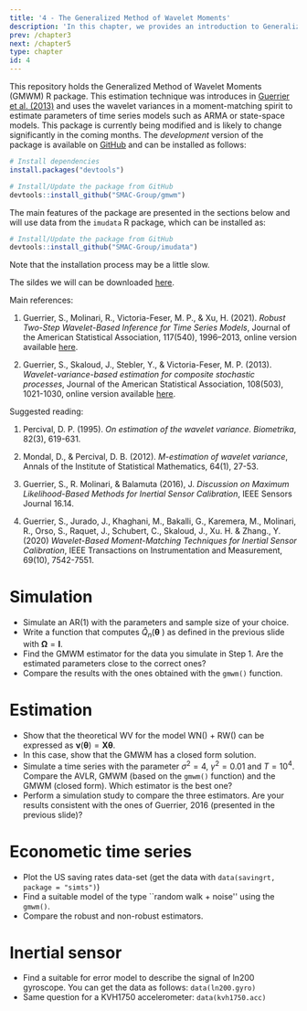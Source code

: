 ```yaml
---
title: '4 - The Generalized Method of Wavelet Moments'
description: 'In this chapter, we provides an introduction to Generalized Method of Wavelet Moments and its robust extension. This chapter is based on the R package gmwm.'
prev: /chapter3
next: /chapter5
type: chapter
id: 4
---
```


<exercise id="1" title="General Information">

This repository holds the Generalized Method of Wavelet Moments (GMWM) R package. This estimation technique was introduces in [Guerrier et al. (2013)](https://doi.org/10.1080/01621459.2013.799920) and uses the wavelet variances in a moment-matching spirit to estimate parameters of time series models such as ARMA or state-space models. This package is currently being modified and is likely to change significantly in the coming months. The *development* version of the package is available on [GitHub](https://github.com/SMAC-Group/gmwm) and can be installed as follows:

```r
# Install dependencies
install.packages("devtools")

# Install/Update the package from GitHub
devtools::install_github("SMAC-Group/gmwm")
```

The main features of the package are presented in the sections below and will use data from the `imudata` R package, which can be installed as:

```r
# Install/Update the package from GitHub
devtools::install_github("SMAC-Group/imudata")
```

Note that the installation process may be a little slow.

The sildes we will can be downloaded [here](https://github.com/SMAC-Group/course_smac_epfl/raw/master/pdf_slides/slides_chap4_1.pdf). 


Main references:

1. Guerrier, S., Molinari, R., Victoria-Feser, M. P., & Xu, H. (2021). *Robust Two-Step Wavelet-Based Inference for Time Series Models*, Journal of the American Statistical Association, 117(540), 1996–2013, online version available [here](https://www.tandfonline.com/doi/full/10.1080/01621459.2021.1895176). 

2. Guerrier, S., Skaloud, J., Stebler, Y., & Victoria-Feser, M. P. (2013). *Wavelet-variance-based estimation for composite stochastic processes*, Journal of the American Statistical Association, 108(503), 1021-1030, online version available [here](https://www.tandfonline.com/doi/full/10.1080/01621459.2013.799920). 


Suggested reading:

1. Percival, D. P. (1995). *On estimation of the wavelet variance. Biometrika*, 82(3), 619-631.

2. Mondal, D., & Percival, D. B. (2012). *M-estimation of wavelet variance*, Annals of the Institute of Statistical Mathematics, 64(1), 27-53.

3. Guerrier, S., R. Molinari, & Balamuta (2016), J. *Discussion on Maximum Likelihood-Based Methods for Inertial Sensor Calibration*, IEEE Sensors Journal 16.14.

4. Guerrier, S., Jurado, J., Khaghani, M., Bakalli, G., Karemera, M., Molinari, R., Orso, S., Raquet, J., Schubert, C., Skaloud, J., Xu. H. & Zhang., Y. (2020) *Wavelet-Based Moment-Matching Techniques for Inertial Sensor Calibration*, IEEE Transactions on Instrumentation and Measurement, 69(10), 7542-7551.

</exercise>

<exercise id="2" title="Computing the Wavelet Variance">

<slides source="chapter4_01"> 
</slides>

</exercise>


<exercise id="3" title="Computing the Robust Wavelet Variance">

<slides source="chapter4_02"> 
</slides>

</exercise>


<exercise id="4" title="The Generalized Method of Wavelet Moments">

<slides source="chapter4_03"> 
</slides>

</exercise>


<exercise id="5" title="Model Selection">

<slides source="chapter4_04"> 
</slides>

</exercise>

<exercise id="6" title="Example: Hydrology">

<slides source="chapter4_05"> 
</slides>

</exercise>

<exercise id="7" title="Example: Saving rates">

<slides source="chapter4_06"> 
</slides>

</exercise>

<exercise id="8" title="Exercises">

# Simulation

- Simulate an AR(1) with the parameters and sample size of your choice.
- Write a function that computes <span
class="math inline"><em>Q̂</em><sub><em>n</em></sub>(<strong>θ</strong> )</span> as defined in the previous slide with <span
class="math inline"><strong>Ω</strong> = <strong>I</strong></span>.
- Find the GMWM estimator for the data you simulate in Step 1. Are the estimated parameters close to the correct ones?
- Compare the results with the ones obtained with the <code>gmwm()</code> function.

# Estimation

- Show that the theoretical WV for the model WN() + RW() can be expressed as <span
class="math inline"><strong>ν</strong>(<strong>θ</strong>) = <strong>X</strong><strong>θ</strong></span>.
- In this case, show that the GMWM has a closed form solution.
- Simulate a time series with the parameter <span class="math inline"><em>σ</em><sup>2</sup> = 4</span>, <span
class="math inline"><em>γ</em><sup>2</sup> = 0.01</span> and <span
class="math inline"><em>T</em> = 10<sup>4</sup></span>. Compare the AVLR, GMWM (based on the <code>gmwm()</code> function) and the GMWM (closed form). Which estimator is the best one?
- Perform a simulation study to compare the three estimators. Are your results consistent with the ones of Guerrier, 2016 (presented in the previous slide)?

# Econometic time series

- Plot the US saving rates data-set (get the data with <code>data(savingrt, package = "simts")</code>)
- Find a suitable model of the type ``random walk + noise'' using the <code>gmwm()</code>. 
- Compare the robust and non-robust estimators.

 	
# Inertial sensor

- Find a suitable for error model to describe the signal of ln200 gyroscope. You can get the data as follows: <code>data(ln200.gyro)</code>
- Same question for a KVH1750 accelerometer: <code>data(kvh1750.acc)</code>

</exercise>
